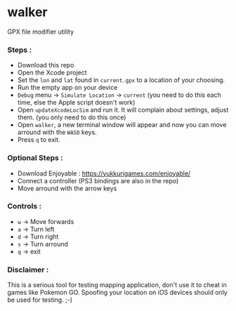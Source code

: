 # walker
GPX file modifier utility

### Steps :

 - Download this repo
 - Open the Xcode project
 - Set the `lon` and `lat` found in `current.gpx` to a location of your choosing.
 - Run the empty app on your device
 - `Debug` menu -> `Simulate Location` -> `current` (you need to do this each time, else the Apple script doesn't work)
 - Open `updateXcodeLocSim` and run it. It will complain about settings, adjust them. (you only need to do this once)
 - Open `walker`, a new terminal window will appear and now you can move arround with the `WASD` keys.
 - Press `q` to exit.

### Optional Steps :

 - Download Enjoyable : https://yukkurigames.com/enjoyable/
 - Connect a controller (PS3 bindings are also in the repo)
 - Move arround with the arrow keys

### Controls :

 - `w` -> Move forwards
 - `a` -> Turn left
 - `d` -> Turn right
 - `s` -> Turn arround
 - `q` -> exit

### Disclaimer :

This is a serious tool for testing mapping application, don't use it to cheat in games like Pokemon GO.
Spoofing your location on iOS devices should only be used for testing. ;-) 
